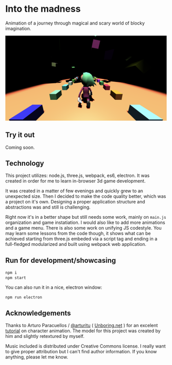 # Into the madness

Animation of a journey through magical and scary world of blocky imagination.

![Game screenshot](docs/screenshot.png "Into the madness screenshot")


## Try it out
Coming soon.

## Technology
This project utilizes: node.js, three.js, webpack, es6, electron. It was created in order for me to learn in-browser 3d game development.

It was created in a matter of few evenings and quickly grew to an unexpected size. Then I decided to make the code quality better, which was a project on it's own. Designing a proper application structure and abstractions was and still is challenging.

Right now it's in a better shape but still needs some work, mainly on `main.js` organization and game instatiation. I would also like to add more animations and a game menu. There is also some work on unifying JS codestyle. You may learn some lessons from the code though, it shows what can be achieved starting from three.js embeded via a script tag and ending in a full-fledged modularized and built using webpack web application.

## Run for development/showcasing
```
npm i
npm start
```

You can also run it in a nice, electron window:
```
npm run electron
```

## Acknowledgements

Thanks to Arturo Paracuellos / [@arturitu](http://twitter.com/arturitu) ( [Unboring.net](http://www.unboring.net) ) for an excelent [tutorial](http://unboring.net/workflows/animation.html) on character animation. The model for this project was created by him and slightly retextured by myself.

Music included is distributed under Creative Commons license. I really want to give proper attribution but I can't find author information. If you know anything, please let me know.

